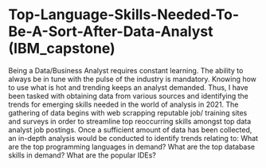 # Top-Language-Skills-Needed-To-Be-A-Sort-After-Data-Analyst (IBM_capstone)
Being a Data/Business Analyst requires constant learning. The ability to always be in tune with the pulse of the industry is mandatory. Knowing how to use what is hot and trending keeps an analyst demanded. Thus, I have been tasked with obtaining data from various sources and identifying the trends for emerging skills needed in the world of analysis in 2021.   The gathering of data begins with web scrapping reputable job/ training sites and surveys in order to streamline top reoccurring skills amongst top data analyst job postings.   Once a sufficient amount of data has been collected, an in-depth analysis would be conducted to identify trends relating to:  What are the top programming languages in demand? What are the top database skills in demand? What are the popular IDEs?
